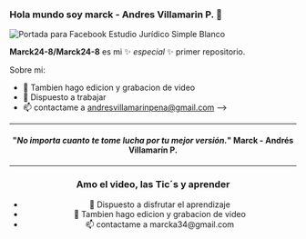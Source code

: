 ### Hola mundo soy marck - Andres Villamarin P. 👋
![Portada para Facebook Estudio Jurídico Simple Blanco](https://github.com/Marck24-8/Marck24-8/assets/144976504/4e3c16f7-6a8c-47b9-b85b-c13b2d0a8bbd)


**Marck24-8/Marck24-8** es mi ✨ _especial_ ✨ primer repositorio.

Sobre mi:

- 🌱 Tambien hago edicion y grabacion de video 
- 💬 Dispuesto a trabajar
- 📫 contactame a andresvillamarinpena@gmail.com
-->
<hr>
<!-- MAIN PHRASE SECTION -->
<span align="center">
  <span>
    <h4 align="center">"<em>No importa cuanto te tome lucha por tu mejor versión.</em>"
      <span align="center">Marck - Andrés Villamarín P.</span>
    </h4>

<!-- ABOUT YOU -->
<hr>
<h3 align="center"> Amo el video, las Tic´s y aprender </h3>
  <ul>
    <li>🔭 Dispuesto a disfrutar el aprendizaje </strong></li>
    <li>🌱 Tambien hago edicion y grabacion de video </strong></li>
    <li>📫 contactame a marcka34@gmail.com</strong></li>
  </ul>
